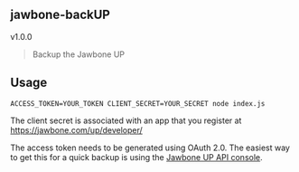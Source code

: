 jawbone-backUP
--------------

v1.0.0

> Backup the Jawbone UP

## Usage

`ACCESS_TOKEN=YOUR_TOKEN CLIENT_SECRET=YOUR_SECRET node index.js`

The client secret is associated with an app that you register at https://jawbone.com/up/developer/

The access token needs to be generated using OAuth 2.0. The easiest way to get this for a quick backup is using the [Jawbone UP API console](https://apigee.com/jawboneapi/console/UP).
